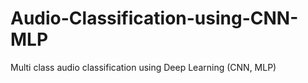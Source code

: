 # Audio-Classification-using-CNN-MLP
Multi class audio classification using Deep Learning (CNN, MLP)
